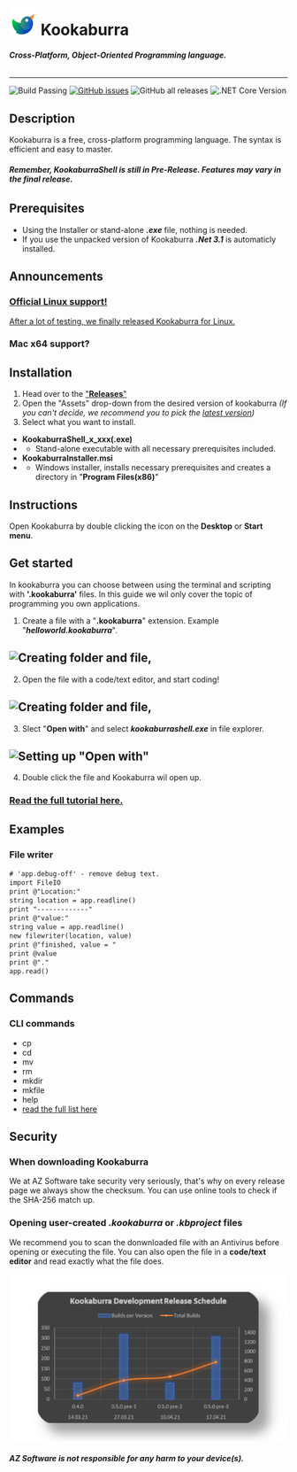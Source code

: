 ![Logo](https://raw.githubusercontent.com/AZProductions/Kookaburra/main/.github/icons/cover_art.png) **Kookaburra**
=======
###### ***Cross-Platform, Object-Oriented Programming language.***
----
![Build Passing](https://img.shields.io/badge/Build-Passing-Green)
[![GitHub issues](https://img.shields.io/github/issues/azproductions/kookaburra)](https://github.com/AZProductions/Kookaburra/issues)
![GitHub all releases](https://img.shields.io/github/downloads/azproductions/kookaburra/total)
![.NET Core Version](https://img.shields.io/badge/.NET%20Core-3.1-yellow)

## Description
Kookaburra is a free, cross-platform programming language. The syntax is efficient and easy to master.
 
###### ***Remember, KookaburraShell is still in Pre-Release. Features may vary in the final release.***

## Prerequisites
- Using the Installer or stand-alone ***.exe*** file, nothing is needed. 
- If you use the unpacked version of Kookaburra ***.Net 3.1*** is automaticly installed.

## Announcements
### [Official Linux support!](https://www.reddit.com/r/Kookaburra/comments/mqolk1/official_linux_support/)
[After a lot of testing, we finally released Kookaburra for Linux.](https://www.reddit.com/r/Kookaburra/comments/mqolk1/official_linux_support/)

### Mac x64 support?

## Installation
1. Head over to the ["**Releases**"](https://github.com/AZProductions/Kookaburra/releases)
2. Open the "Assets" drop-down from the desired version of kookaburra *(If you can't decide, we recommend you to pick the [latest version](https://github.com/AZProductions/Kookaburra/releases/latest))*
3. Select what you want to install.
* **KookaburraShell_x_xxx(.exe)**
* * Stand-alone executable with all necessary prerequisites included.
* **KookaburraInstaller.msi**
* * Windows installer, installs necessary prerequisites and creates a directory in "**Program Files(x86)**"

## Instructions
Open Kookaburra by double clicking the icon on the **Desktop** or **Start menu**.

## Get started
In kookaburra you can choose between using the terminal and scripting with **'.kookaburra'** files.
In this guide we wil only cover the topic of programming you own applications.

1. Create a file with a "**.kookaburra**" extension. Example "***helloworld.kookaburra***".
## ![Creating folder and file,](https://media.giphy.com/media/h8FwBMfUXUiRcwM3CZ/giphy.gif)
2. Open the file with a code/text editor, and start coding!
## ![Creating folder and file,](https://media.giphy.com/media/QLLavb6TzdhgDnv74d/giphy.gif)
3. Slect "**Open with**" and select ***kookaburrashell.exe*** in file explorer.
## ![Setting up "Open with"](https://media.giphy.com/media/LVGzbtygblYO4zPzqo/giphy.gif)
4. Double click the file and Kookaburra wil open up.
### [**Read the full tutorial here.**](https://github.com/404)

## Examples
### File writer
```
# 'app.debug-off' - remove debug text.
import FileIO
print @"Location:"
string location = app.readline()
print "-------------"
print @"value:"
string value = app.readline()
new filewriter(location, value)
print @"finished, value = "
print @value
print @"."
app.read() 
```
## Commands
### CLI commands
- cp
- cd
- mv
- rm
- mkdir
- mkfile
- help
- [read the full list here](github.com/404)

## Security
### **When downloading Kookaburra**
We at AZ Software take security very seriously, that's why on every release page we always show the checksum. You can use online tools to check if the SHA-256 match up.

### **Opening user-created *.kookaburra* or *.kbproject* files**
We recommend you to scan the donwnloaded file with an Antivirus before opening or executing the file.
You can also open the file in a **code/text editor** and read exactly what the file does.


![graph](https://raw.githubusercontent.com/AZProductions/Kookaburra/main/.github/icons/graph.png) 
##### ***AZ Software is not responsible for any harm to your device(s).***
